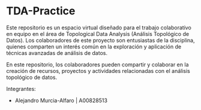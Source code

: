 # TDA-Practice
Este repositorio es un espacio virtual diseñado para el trabajo colaborativo en equipo en el área de Topological Data Analysis (Análisis Topológico de Datos). Los colaboradores de este proyecto son entusiastas de la disciplina, quienes comparten un interés común en la exploración y aplicación de técnicas avanzadas de análisis de datos.

En este repositorio, los colaboradores pueden compartir y colaborar en la creación de recursos, proyectos y actividades relacionadas con el análisis topológico de datos. 

Integrantes:

* Alejandro Murcia-Alfaro | A00828513
